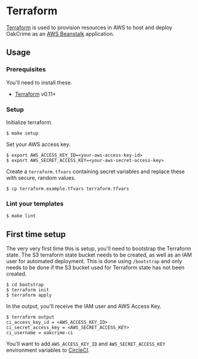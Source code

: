 # Terraform

[Terraform](https://www.terraform.io/) is used to provision resources in AWS to
host and deploy OakCrime as an [AWS
Beanstalk](https://aws.amazon.com/elasticbeanstalk/) application.

## Usage

### Prerequisites

You'll need to install these.

- [Terraform](https://www.terraform.io/downloads.html) v0.11+

### Setup

Initialize terraform.

    $ make setup

Set your AWS access key.

    $ export AWS_ACCESS_KEY_ID=<your-aws-access-key-id>
    $ export AWS_SECRET_ACCESS_KEY=<your-aws-secret-access-key>

Create a `terraform.tfvars` containing secret variables and replace these with
secure, random values.

    $ cp terraform.example.tfvars terraform.tfvars


### Lint your templates

    $ make lint


## First time setup

The very very first time this is setup, you'll need to bootstrap the Terraform
state. The S3 terraform state bucket needs to be created, as well as an IAM user
for automated deployment. This is done using `/bootstrap` and only needs to be
done if the S3 bucket used for Terraform state has not been created.

    $ cd bootstrap
    $ terraform init
    $ terraform apply

In the output, you'll receive the IAM user and AWS Access Key.

    $ terraform output
    ci_access_key_id = <AWS_ACCESS_KEY_ID>
    ci_secret_access_key = <AWS_SECRET_ACCESS_KEY>
    ci_username = oakcrime-ci

You'll want to add `AWS_ACCESS_KEY_ID` and `AWS_SECRET_ACCESS_KEY` environment
variables to
[CircleCI](https://circleci.com/gh/openoakland/OakCrime/edit#env-vars).
